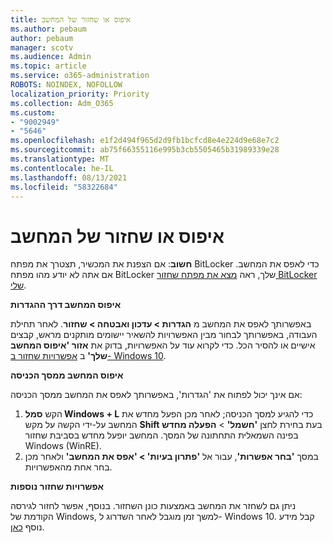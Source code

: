 ```yaml
---
title: איפוס או שחזור של המחשב
ms.author: pebaum
author: pebaum
manager: scotv
ms.audience: Admin
ms.topic: article
ms.service: o365-administration
ROBOTS: NOINDEX, NOFOLLOW
localization_priority: Priority
ms.collection: Adm_O365
ms.custom:
- "9002949"
- "5646"
ms.openlocfilehash: e1f2d494f965d2d9fb1bcfcd8e4e224d9e68e7c2
ms.sourcegitcommit: ab75f66355116e995b3cb5505465b31989339e28
ms.translationtype: MT
ms.contentlocale: he-IL
ms.lasthandoff: 08/13/2021
ms.locfileid: "58322684"
---
```

# <a name="reset-or-recover-your-pc"></a>איפוס או שחזור של המחשב

**חשוב**: אם הצפנת את המכשיר, תצטרך את מפתח BitLocker כדי לאפס את המחשב. אם אתה לא יודע מהו מפתח BitLocker שלך, ראה [מצא את מפתח שחזור BitLocker שלי](https://support.microsoft.com/help/4026181/windows-10-find-my-bitlocker-recovery-key).

**איפוס המחשב דרך ההגדרות**

באפשרותך לאפס את המחשב מ **הגדרות > עדכון ואבטחה > שחזור**. לאחר תחילת העבודה, באפשרותך לבחור מבין האפשרויות להשאיר יישומים מותקנים מראש, קבצים אישיים או להסיר הכל. כדי לקרוא עוד על האפשרויות, בדוק את **אזור 'איפוס המחשב שלך'** ב [אפשרויות שחזור ב- Windows 10](https://support.microsoft.com/help/12415/windows-10-recovery-options).

**איפוס המחשב ממסך הכניסה**

אם אינך יכול לפתוח את 'הגדרות', באפשרותך לאפס את המחשב ממסך הכניסה:

1. הקש **סמל Windows‏ + L** כדי להגיע למסך הכניסה; לאחר מכן הפעל מחדש את המחשב על-ידי הקשה על מקש **Shift** בעת בחירת לחצן **'חשמל'** > **הפעלה מחדש** בפינה השמאלית התחתונה של המסך. המחשב יופעל מחדש בסביבת שחזור Windows (WinRE).
2. במסך **'בחר אפשרות'**, עבור אל **'פתרון בעיות' > 'אפס את המחשב'** ולאחר מכן בחר אחת מהאפשרויות.

**אפשרויות שחזור נוספות**

ניתן גם לשחזר את המחשב באמצעות כונן השחזור. בנוסף, אפשר לחזור לגירסה הקודמת של Windows, למשך זמן מוגבל לאחר השדרוג ל- Windows 10. קבל מידע נוסף [כאן](https://support.microsoft.com/help/12415/windows-10-recovery-options).
